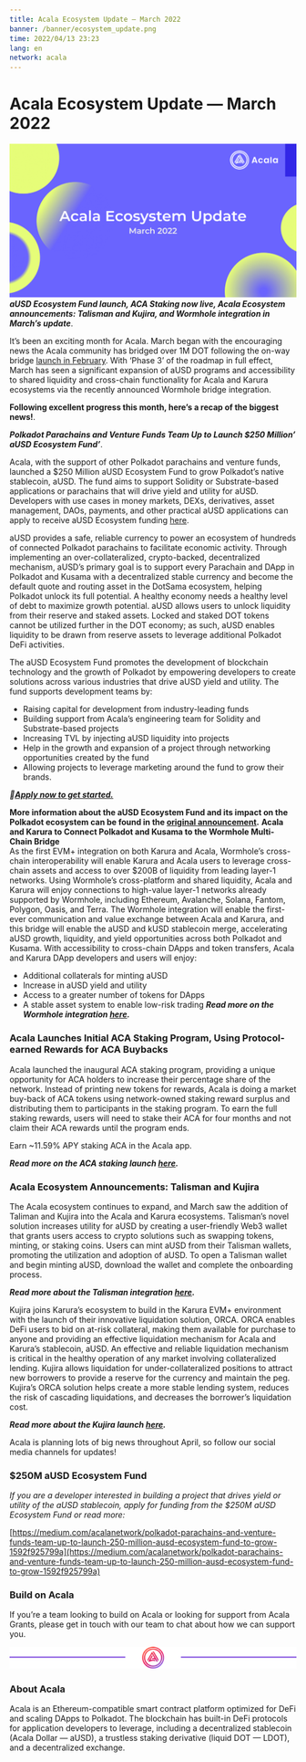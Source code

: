 ```yaml
---
title: Acala Ecosystem Update — March 2022
banner: /banner/ecosystem_update.png  
time: 2022/04/13 23:23
lang: en
network: acala
---
```



# Acala Ecosystem Update — March 2022
![poster](https://github.com/MarchAlice/GOGO-MD/blob/main/md-test001/%E5%A4%B4%E5%9B%BE.png)
***aUSD Ecosystem Fund launch, ACA Staking now live, Acala Ecosystem announcements: Talisman and Kujira, and Wormhole integration in March’s update***.  

It’s been an exciting month for Acala. March began with the encouraging news the Acala community has bridged over 1M DOT following the on-way bridge [launch in February](https://medium.com/acalanetwork/acala-enables-dot-bridge-in-preparation-for-defi-economy-9e5a4a18f4c3). With ‘Phase 3’ of the roadmap in full effect, March has seen a significant expansion of aUSD programs and accessibility to shared liquidity and cross-chain functionality for Acala and Karura ecosystems via the recently announced Wormhole bridge integration.  

**Following excellent progress this month, here’s a recap of the biggest news!**.  

***Polkadot Parachains and Venture Funds Team Up to Launch $250 Million’ aUSD Ecosystem Fund’***.  

Acala, with the support of other Polkadot parachains and venture funds, launched a $250 Million aUSD Ecosystem Fund to grow Polkadot’s native stablecoin, aUSD. The fund aims to support Solidity or Substrate-based applications or parachains that will drive yield and utility for aUSD. Developers with use cases in money markets, DEXs, derivatives, asset management, DAOs, payments, and other practical aUSD applications can apply to receive aUSD Ecosystem funding [here](https://acala.network/ecosystem-program).  

aUSD provides a safe, reliable currency to power an ecosystem of hundreds of connected Polkadot parachains to facilitate economic activity. Through implementing an over-collateralized, crypto-backed, decentralized mechanism, aUSD’s primary goal is to support every Parachain and DApp in Polkadot and Kusama with a decentralized stable currency and become the default quote and routing asset in the DotSama ecosystem, helping Polkadot unlock its full potential. A healthy economy needs a healthy level of debt to maximize growth potential. aUSD allows users to unlock liquidity from their reserve and staked assets. Locked and staked DOT tokens cannot be utilized further in the DOT economy; as such, aUSD enables liquidity to be drawn from reserve assets to leverage additional Polkadot DeFi activities.  

The aUSD Ecosystem Fund promotes the development of blockchain technology and the growth of Polkadot by empowering developers to create solutions across various industries that drive aUSD yield and utility. The fund supports development teams by:   

  * Raising capital for development from industry-leading funds
  * Building support from Acala’s engineering team for Solidity and Substrate-based projects
  * Increasing TVL by injecting aUSD liquidity into projects
  * Help in the growth and expansion of a project through networking opportunities created by the fund
  * Allowing projects to leverage marketing around the fund to grow their brands.  
   
***🚀[Apply now to get started.](https://acala.network/ecosystem-program)***  

**More information about the aUSD Ecosystem Fund and its impact on the Polkadot ecosystem can be found in the [original announcement](https://medium.com/acalanetwork/polkadot-parachains-and-venture-funds-team-up-to-launch-250-million-ausd-ecosystem-fund-to-grow-1592f925799a).**
**Acala and Karura to Connect Polkadot and Kusama to the Wormhole Multi-Chain Bridge**   
As the first EVM+ integration on both Karura and Acala, Wormhole’s cross-chain interoperability will enable Karura and Acala users to leverage cross-chain assets and access to over $200B of liquidity from leading layer-1 networks. Using Wormhole’s cross-platform and shared liquidity, Acala and Karura will enjoy connections to high-value layer-1 networks already supported by Wormhole, including Ethereum, Avalanche, Solana, Fantom, Polygon, Oasis, and Terra. The Wormhole integration will enable the first-ever communication and value exchange between Acala and Karura, and this bridge will enable the aUSD and kUSD stablecoin merge, accelerating aUSD growth, liquidity, and yield opportunities across both Polkadot and Kusama. With accessibility to cross-chain DApps and token transfers, Acala and Karura DApp developers and users will enjoy:   
 * Additional collaterals for minting aUSD
 * Increase in aUSD yield and utility
 * Access to a greater number of tokens for DApps
 * A stable asset system to enable low-risk trading
***Read more on the Wormhole integration [here](https://medium.com/acalanetwork/acala-and-karura-to-connect-polkadot-and-kusama-to-the-wormhole-multi-chain-bridge-134a9036d0e6).***
### Acala Launches Initial ACA Staking Program, Using Protocol-earned Rewards for ACA Buybacks
Acala launched the inaugural ACA staking program, providing a unique opportunity for ACA holders to increase their percentage share of the network. Instead of printing new tokens for rewards, Acala is doing a market buy-back of ACA tokens using network-owned staking reward surplus and distributing them to participants in the staking program. To earn the full staking rewards, users will need to stake their ACA for four months and not claim their ACA rewards until the program ends.   

Earn ~11.59% APY staking ACA in the Acala app.

***Read more on the ACA staking launch [here](https://medium.com/acalanetwork/acala-launches-initial-aca-staking-program-leveraging-aca-buybacks-with-network-owned-staking-c52819f37fd6).***

### Acala Ecosystem Announcements: Talisman and Kujira

The Acala ecosystem continues to expand, and March saw the addition of Taliman and Kujira into the Acala and Karura ecosystems.
Talisman’s novel solution increases utility for aUSD by creating a user-friendly Web3 wallet that grants users access to crypto solutions such as swapping tokens, minting, or staking coins. Users can mint aUSD from their Talisman wallets, promoting the utilization and adoption of aUSD. To open a Talisman wallet and begin minting aUSD, download the wallet and complete the onboarding process.

***Read more about the Talisman integration [here](https://medium.com/acalanetwork/talisman-to-launch-on-acala-bringing-a-better-ux-for-polkadot-with-its-user-friendly-web3-44080cbe2ab3).***

Kujira joins Karura’s ecosystem to build in the Karura EVM+ environment with the launch of their innovative liquidation solution, ORCA. ORCA enables DeFi users to bid on at-risk collateral, making them available for purchase to anyone and providing an effective liquidation mechanism for Acala and Karura’s stablecoin, aUSD. An effective and reliable liquidation mechanism is critical in the healthy operation of any market involving collateralized lending. Kujira allows liquidation for under-collateralized positions to attract new borrowers to provide a reserve for the currency and maintain the peg. Kujira’s ORCA solution helps create a more stable lending system, reduces the risk of cascading liquidations, and decreases the borrower’s liquidation cost.

***Read more about the Kujira launch [here](https://medium.com/acalanetwork/kujira-to-launch-on-karuras-evm-providing-effective-liquidations-for-ausd-b85c76afd54d).***

Acala is planning lots of big news throughout April, so follow our social media channels for updates!

### $250M aUSD Ecosystem Fund

*If you are a developer interested in building a project that drives yield or utility of the aUSD stablecoin, apply for funding from the $250M aUSD Ecosystem Fund or read more:*

[https://medium.com/acalanetwork/polkadot-parachains-and-venture-funds-team-up-to-launch-250-million-ausd-ecosystem-fund-to-grow-1592f925799a](https://medium.com/acalanetwork/polkadot-parachains-and-venture-funds-team-up-to-launch-250-million-ausd-ecosystem-fund-to-grow-1592f925799a)

### Build on Acala
If you’re a team looking to build on Acala or looking for support from Acala Grants, please get in touch with our team to chat about how we can support you.

![poster-end](https://github.com/MarchAlice/GOGO-MD/blob/main/md-test001/acala%E5%88%86%E5%89%B2%E7%BA%BF.png)
### About Acala

Acala is an Ethereum-compatible smart contract platform optimized for DeFi and scaling DApps to Polkadot. The blockchain has built-in DeFi protocols for application developers to leverage, including a decentralized stablecoin (Acala Dollar — aUSD), a trustless staking derivative (liquid DOT — LDOT), and a decentralized exchange.
